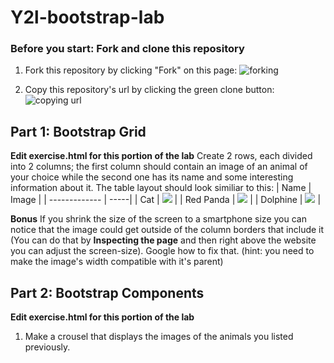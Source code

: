 
# Y2l-bootstrap-lab

### Before you start: Fork and clone this repository

1. Fork this repository by clicking "Fork" on this page:
![forking](https://image.ibb.co/jHRieT/forking.png)

2. Copy this repository's url by clicking the green clone button:
![copying url](https://image.ibb.co/n2wYeT/copying_clone.png)

## Part 1: Bootstrap Grid
__Edit exercise.html for this portion of the lab__
Create 2 rows, each divided into 2 columns; the first column should contain an image of an animal of your choice while the second one has its name and some interesting information about it. The table layout should look similiar to this:
| Name       | Image  |
| ------------- | -----|
| Cat     | ![](https://i.ytimg.com/vi/YCaGYUIfdy4/maxresdefault.jpg ) |
| Red Panda     | ![](https://i.redd.it/0vbx9fw2hpd01.jpg  ) |
| Dolphine     | ![](https://i0.wp.com/funkidsjokes.com/wp-content/uploads/2016/08/dolphin-203875_960_720.jpg?resize=300%2C200&ssl=1  ) |

**Bonus**
If you shrink the size of the screen to a smartphone size you can notice that the image could get outside of the column borders that include it (You can do that by **Inspecting the page** and then right above the website you can adjust the screen-size). Google how to fix that. (hint: you need to make the image's width compatible with it's parent) 

## Part 2: Bootstrap Components
__Edit exercise.html for this portion of the lab__
1. Make a crousel that displays the images of the animals you listed previously.

